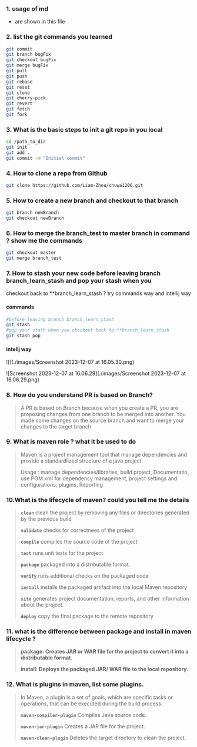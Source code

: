 ### 1. usage of md

- are shown in this file



### 2. list the git commands you learned

```bash
git commit
git branch bugFix
git checkout bugFix
git merge bugFix
git pull
git push
git rebase
git reset
git clone
git cherry-pick
git revert
git fetch
git fork
```



### 3. What is the basic steps to init a git repo in you local

```bash
cd /path_to_dir
git init
git add .
git commit -m "Initial commit"
```

### 4. How to clone a repo from Github 

```bash
git clone https://github.com/Liam-Zhou/chuwa1206.git
```

### 5. How to create a new branch and checkout to that branch 

```bash
git branch newBranch
git checkout newBranch
```

### 6. How to merge the branch_test to master branch in command ? show me the commands

```bash
git checkout master
git merge branch_test
```

### 7. How to stash your new code before leaving branch branch_learn_stash and pop your stash when you 
checkout back to **branch_learn_stash ? try commands way and intellij way

#### commands

```bash
#before leaving branch branch_learn_stash
git stash
#pop your stash when you checkout back to **branch_learn_stash
git stash pop
```

#### intellj way

![](./images/Screenshot 2023-12-07 at 16.05.30.png)

![Screenshot 2023-12-07 at 16.06.29](./images/Screenshot 2023-12-07 at 16.06.29.png)



### 8. How do you understand PR is based on Branch?

> A PR is based on Branch because when you create a PR, you are proposing changes from one branch to be merged into another. You made some changes on the source branch and want to merge your changes to the target branch

### 9.   What is maven role ? what it be used to do

>Maven is a project management tool that manage dependencies and provide a standardlized structure of a java project.
>
>Usage : manage dependencies/libraries, build project, Documentatio, use POM.xml for dependency management, project settings and configurations, plugins, Reporting

### 10.What is the lifecycle of maven? could you tell me the details 

> **`clean`** clean the project by removing any files or directories generated by the previous build
>
> **`validate`** checks for correctnees of the project
>
> **`compile`** compiles the source code of the project
>
> **`test`** runs unit tests for the project
>
> **`package`**  packaged into a distributable format.
>
> **`verify`** runs additional checks on the packaged code
>
> **`install`** installs the packaged artifact into the local Maven repository
>
> **`site`**  generates project documentation, reports, and other information about the project.
>
> **`deploy`** copy the final package to the remote repository

### 11.  what is the difference between package and install in maven lifecycle ?

> **package: Creates JAR or WAR file for the project to convert it into a distributable format.** 
>
> **install: Deploys the packaged JAR/ WAR file to the local repository**.

### 12. What is plugins in maven, list some plugins.

> In Maven, a plugin is a set of goals, which are specific tasks or operations, that can be executed during the build process. 
>
> **`maven-compiler-plugin`** Compiles Java source code.
>
> **`maven-jar-plugin`**  Creates a JAR file for the project.
>
> **`maven-clean-plugin`**  Deletes the target directory to clean the project.